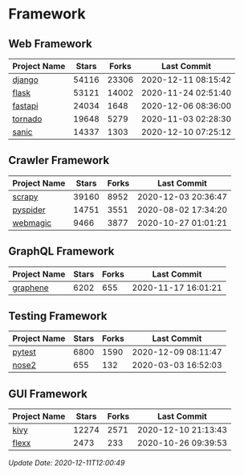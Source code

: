 # Framework

## Web Framework
| Project Name | Stars | Forks | Last Commit |
| ------------ | ----- | ----- | ----------- |
| [django](https://github.com/django/django) | 54116 | 23306 | 2020-12-11 08:15:42 |
| [flask](https://github.com/pallets/flask) | 53121 | 14002 | 2020-11-24 02:51:40 |
| [fastapi](https://github.com/tiangolo/fastapi) | 24034 | 1648 | 2020-12-06 08:36:00 |
| [tornado](https://github.com/tornadoweb/tornado) | 19648 | 5279 | 2020-11-03 02:28:30 |
| [sanic](https://github.com/huge-success/sanic) | 14337 | 1303 | 2020-12-10 07:25:12 |

## Crawler Framework
| Project Name | Stars | Forks | Last Commit |
| ------------ | ----- | ----- | ----------- |
| [scrapy](https://github.com/scrapy/scrapy) | 39160 | 8952 | 2020-12-03 20:36:47 |
| [pyspider](https://github.com/binux/pyspider) | 14751 | 3551 | 2020-08-02 17:34:20 |
| [webmagic](https://github.com/code4craft/webmagic) | 9466 | 3877 | 2020-10-27 01:01:21 |

## GraphQL Framework
| Project Name | Stars | Forks | Last Commit |
| ------------ | ----- | ----- | ----------- |
| [graphene](https://github.com/graphql-python/graphene) | 6202 | 655 | 2020-11-17 16:01:21 |

## Testing Framework
| Project Name | Stars | Forks | Last Commit |
| ------------ | ----- | ----- | ----------- |
| [pytest](https://github.com/pytest-dev/pytest) | 6800 | 1590 | 2020-12-09 08:11:47 |
| [nose2](https://github.com/nose-devs/nose2) | 655 | 132 | 2020-03-03 16:52:03 |

## GUI Framework
| Project Name | Stars | Forks | Last Commit |
| ------------ | ----- | ----- | ----------- |
| [kivy](https://github.com/kivy/kivy) | 12274 | 2571 | 2020-12-10 21:13:43 |
| [flexx](https://github.com/flexxui/flexx) | 2473 | 233 | 2020-10-26 09:39:53 |

*Update Date: 2020-12-11T12:00:49*